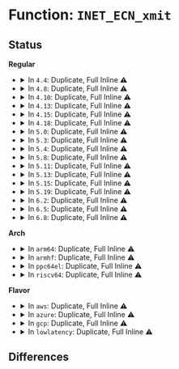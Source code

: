# Function: <code>INET_ECN_xmit</code>

## Status
<b>Regular</b>
<ul>
<li>
<details>
<summary>In <code>4.4</code>: Duplicate, Full Inline ⚠️</summary>

**Collision:** Static Duplication

**Inline:** Full

**Transformation:** False

**Instances:**

```
In net/ipv4/tcp_output.c (ffffffff817760be)
Location: include/net/inet_ecn.h:51
Inline: True
Inline callers:
  - net/ipv4/tcp_output.c:tcp_transmit_skb
  - net/ipv4/tcp_output.c:tcp_connect
  - net/ipv4/tcp_output.c:tcp_send_synack
```
```
In net/ipv4/tcp_cong.c (ffffffff81780710)
Location: include/net/inet_ecn.h:51
Inline: True
Inline callers:
  - net/ipv4/tcp_cong.c:tcp_assign_congestion_control
  - net/ipv4/tcp_cong.c:tcp_init_congestion_control
```
</details>
</li>
<li>
<details>
<summary>In <code>4.8</code>: Duplicate, Full Inline ⚠️</summary>

**Collision:** Static Duplication

**Inline:** Full

**Transformation:** False

**Instances:**

```
In net/ipv4/tcp_output.c (ffffffff817e5030)
Location: include/net/inet_ecn.h:51
Inline: True
Inline callers:
  - net/ipv4/tcp_output.c:tcp_connect
  - net/ipv4/tcp_output.c:tcp_send_synack
  - net/ipv4/tcp_output.c:tcp_transmit_skb
```
```
In net/ipv4/tcp_cong.c (ffffffff817edcbf)
Location: include/net/inet_ecn.h:51
Inline: True
Inline callers:
  - net/ipv4/tcp_cong.c:tcp_init_congestion_control
  - net/ipv4/tcp_cong.c:tcp_assign_congestion_control
```
</details>
</li>
<li>
<details>
<summary>In <code>4.10</code>: Duplicate, Full Inline ⚠️</summary>

**Collision:** Static Duplication

**Inline:** Full

**Transformation:** False

**Instances:**

```
In net/ipv4/tcp_output.c (ffffffff818154ba)
Location: include/net/inet_ecn.h:51
Inline: True
Inline callers:
  - net/ipv4/tcp_output.c:tcp_connect
  - net/ipv4/tcp_output.c:tcp_send_synack
  - net/ipv4/tcp_output.c:tcp_transmit_skb
```
```
In net/ipv4/tcp_cong.c (ffffffff8181e63f)
Location: include/net/inet_ecn.h:51
Inline: True
Inline callers:
  - net/ipv4/tcp_cong.c:tcp_init_congestion_control
  - net/ipv4/tcp_cong.c:tcp_assign_congestion_control
```
</details>
</li>
<li>
<details>
<summary>In <code>4.13</code>: Duplicate, Full Inline ⚠️</summary>

**Collision:** Static Duplication

**Inline:** Full

**Transformation:** False

**Instances:**

```
In net/ipv4/tcp_output.c (ffffffff818353cc)
Location: include/net/inet_ecn.h:51
Inline: True
Inline callers:
  - net/ipv4/tcp_output.c:tcp_connect
  - net/ipv4/tcp_output.c:tcp_send_synack
  - net/ipv4/tcp_output.c:tcp_transmit_skb
```
```
In net/ipv4/tcp_cong.c (ffffffff8183ec6d)
Location: include/net/inet_ecn.h:51
Inline: True
Inline callers:
  - net/ipv4/tcp_cong.c:tcp_assign_congestion_control
```
</details>
</li>
<li>
<details>
<summary>In <code>4.15</code>: Duplicate, Full Inline ⚠️</summary>

**Collision:** Static Duplication

**Inline:** Full

**Transformation:** False

**Instances:**

```
In net/ipv4/tcp_output.c (ffffffff818b48ac)
Location: include/net/inet_ecn.h:52
Inline: True
Inline callers:
  - net/ipv4/tcp_output.c:tcp_connect
  - net/ipv4/tcp_output.c:tcp_send_synack
  - net/ipv4/tcp_output.c:tcp_transmit_skb
```
```
In net/ipv4/tcp_cong.c (ffffffff818be4bd)
Location: include/net/inet_ecn.h:52
Inline: True
Inline callers:
  - net/ipv4/tcp_cong.c:tcp_assign_congestion_control
```
</details>
</li>
<li>
<details>
<summary>In <code>4.18</code>: Duplicate, Full Inline ⚠️</summary>

**Collision:** Static Duplication

**Inline:** Full

**Transformation:** False

**Instances:**

```
In net/ipv4/tcp_output.c (ffffffff8190a463)
Location: include/net/inet_ecn.h:52
Inline: True
Inline callers:
  - net/ipv4/tcp_output.c:tcp_connect
  - net/ipv4/tcp_output.c:tcp_send_synack
  - net/ipv4/tcp_output.c:__tcp_transmit_skb
```
```
In net/ipv4/tcp_cong.c (ffffffff81914180)
Location: include/net/inet_ecn.h:52
Inline: True
Inline callers:
  - net/ipv4/tcp_cong.c:tcp_init_congestion_control
  - net/ipv4/tcp_cong.c:tcp_assign_congestion_control
```
</details>
</li>
<li>
<details>
<summary>In <code>5.0</code>: Duplicate, Full Inline ⚠️</summary>

**Collision:** Static Duplication

**Inline:** Full

**Transformation:** False

**Instances:**

```
In net/ipv4/tcp_output.c (ffffffff8193870b)
Location: include/net/inet_ecn.h:52
Inline: True
Inline callers:
  - net/ipv4/tcp_output.c:tcp_connect
  - net/ipv4/tcp_output.c:tcp_send_synack
  - net/ipv4/tcp_output.c:__tcp_transmit_skb
```
```
In net/ipv4/tcp_cong.c (ffffffff81942930)
Location: include/net/inet_ecn.h:52
Inline: True
Inline callers:
  - net/ipv4/tcp_cong.c:tcp_init_congestion_control
  - net/ipv4/tcp_cong.c:tcp_assign_congestion_control
```
</details>
</li>
<li>
<details>
<summary>In <code>5.3</code>: Duplicate, Full Inline ⚠️</summary>

**Collision:** Static Duplication

**Inline:** Full

**Transformation:** False

**Instances:**

```
In net/ipv4/tcp_output.c (ffffffff8199b7b4)
Location: include/net/inet_ecn.h:52
Inline: True
Inline callers:
  - net/ipv4/tcp_output.c:tcp_connect
  - net/ipv4/tcp_output.c:tcp_send_synack
  - net/ipv4/tcp_output.c:__tcp_transmit_skb
```
```
In net/ipv4/tcp_cong.c (ffffffff819a6f00)
Location: include/net/inet_ecn.h:52
Inline: True
Inline callers:
  - net/ipv4/tcp_cong.c:tcp_init_congestion_control
  - net/ipv4/tcp_cong.c:tcp_assign_congestion_control
```
</details>
</li>
<li>
<details>
<summary>In <code>5.4</code>: Duplicate, Full Inline ⚠️</summary>

**Collision:** Static Duplication

**Inline:** Full

**Transformation:** False

**Instances:**

```
In net/ipv4/tcp_output.c (ffffffff819d21ea)
Location: include/net/inet_ecn.h:52
Inline: True
Inline callers:
  - net/ipv4/tcp_output.c:tcp_connect
  - net/ipv4/tcp_output.c:tcp_send_synack
  - net/ipv4/tcp_output.c:__tcp_transmit_skb
```
```
In net/ipv4/tcp_cong.c (ffffffff819ddbd0)
Location: include/net/inet_ecn.h:52
Inline: True
Inline callers:
  - net/ipv4/tcp_cong.c:tcp_init_congestion_control
  - net/ipv4/tcp_cong.c:tcp_assign_congestion_control
```
</details>
</li>
<li>
<details>
<summary>In <code>5.8</code>: Duplicate, Full Inline ⚠️</summary>

**Collision:** Static Duplication

**Inline:** Full

**Transformation:** False

**Instances:**

```
In net/ipv4/tcp_output.c (ffffffff81ac1ae8)
Location: include/net/inet_ecn.h:53
Inline: True
Inline callers:
  - net/ipv4/tcp_output.c:tcp_send_synack
  - net/ipv4/tcp_output.c:__tcp_transmit_skb
  - net/ipv4/tcp_output.c:tcp_ecn_send_syn
```
```
In net/ipv4/tcp_cong.c (ffffffff81acaed0)
Location: include/net/inet_ecn.h:53
Inline: True
Inline callers:
  - net/ipv4/tcp_cong.c:tcp_init_congestion_control
  - net/ipv4/tcp_cong.c:tcp_assign_congestion_control
```
</details>
</li>
<li>
<details>
<summary>In <code>5.11</code>: Duplicate, Full Inline ⚠️</summary>

**Collision:** Static Duplication

**Inline:** Full

**Transformation:** False

**Instances:**

```
In net/ipv4/tcp_output.c (ffffffff81acd545)
Location: include/net/inet_ecn.h:54
Inline: True
Inline callers:
  - net/ipv4/tcp_output.c:tcp_send_synack
  - net/ipv4/tcp_output.c:__tcp_transmit_skb
  - net/ipv4/tcp_output.c:tcp_ecn_send_syn
```
```
In net/ipv4/tcp_cong.c (ffffffff81ad7430)
Location: include/net/inet_ecn.h:54
Inline: True
Inline callers:
  - net/ipv4/tcp_cong.c:tcp_set_congestion_control
  - net/ipv4/tcp_cong.c:tcp_init_congestion_control
  - net/ipv4/tcp_cong.c:tcp_assign_congestion_control
```
</details>
</li>
<li>
<details>
<summary>In <code>5.13</code>: Duplicate, Full Inline ⚠️</summary>

**Collision:** Static Duplication

**Inline:** Full

**Transformation:** False

**Instances:**

```
In net/ipv4/tcp_output.c (ffffffff81ab5870)
Location: include/net/inet_ecn.h:54
Inline: True
Inline callers:
  - net/ipv4/tcp_output.c:tcp_connect
  - net/ipv4/tcp_output.c:tcp_send_synack
  - net/ipv4/tcp_output.c:__tcp_transmit_skb
```
```
In net/ipv4/tcp_cong.c (ffffffff81ac251a)
Location: include/net/inet_ecn.h:54
Inline: True
Inline callers:
  - net/ipv4/tcp_cong.c:tcp_set_congestion_control
  - net/ipv4/tcp_cong.c:tcp_init_congestion_control
  - net/ipv4/tcp_cong.c:tcp_assign_congestion_control
```
</details>
</li>
<li>
<details>
<summary>In <code>5.15</code>: Duplicate, Full Inline ⚠️</summary>

**Collision:** Static Duplication

**Inline:** Full

**Transformation:** False

**Instances:**

```
In net/ipv4/tcp_output.c (ffffffff81b7289b)
Location: include/net/inet_ecn.h:54
Inline: True
Inline callers:
  - net/ipv4/tcp_output.c:tcp_connect
  - net/ipv4/tcp_output.c:tcp_connect
  - net/ipv4/tcp_output.c:tcp_send_synack
  - net/ipv4/tcp_output.c:tcp_send_synack
  - net/ipv4/tcp_output.c:__tcp_transmit_skb
  - net/ipv4/tcp_output.c:__tcp_transmit_skb
```
```
In net/ipv4/tcp_cong.c (ffffffff81b8028e)
Location: include/net/inet_ecn.h:54
Inline: True
Inline callers:
  - net/ipv4/tcp_cong.c:tcp_set_congestion_control
  - net/ipv4/tcp_cong.c:tcp_set_congestion_control
  - net/ipv4/tcp_cong.c:tcp_init_congestion_control
  - net/ipv4/tcp_cong.c:tcp_init_congestion_control
  - net/ipv4/tcp_cong.c:tcp_assign_congestion_control
  - net/ipv4/tcp_cong.c:tcp_assign_congestion_control
```
</details>
</li>
<li>
<details>
<summary>In <code>5.19</code>: Duplicate, Full Inline ⚠️</summary>

**Collision:** Static Duplication

**Inline:** Full

**Transformation:** False

**Instances:**

```
In net/ipv4/tcp_output.c (ffffffff81d01de2)
Location: include/net/inet_ecn.h:54
Inline: True
Inline callers:
  - net/ipv4/tcp_output.c:tcp_connect
  - net/ipv4/tcp_output.c:tcp_connect
  - net/ipv4/tcp_output.c:tcp_send_synack
  - net/ipv4/tcp_output.c:tcp_send_synack
  - net/ipv4/tcp_output.c:__tcp_transmit_skb
  - net/ipv4/tcp_output.c:__tcp_transmit_skb
```
```
In net/ipv4/tcp_cong.c (ffffffff81d1066e)
Location: include/net/inet_ecn.h:54
Inline: True
Inline callers:
  - net/ipv4/tcp_cong.c:tcp_set_congestion_control
  - net/ipv4/tcp_cong.c:tcp_set_congestion_control
  - net/ipv4/tcp_cong.c:tcp_init_congestion_control
  - net/ipv4/tcp_cong.c:tcp_init_congestion_control
  - net/ipv4/tcp_cong.c:tcp_assign_congestion_control
  - net/ipv4/tcp_cong.c:tcp_assign_congestion_control
```
</details>
</li>
<li>
<details>
<summary>In <code>6.2</code>: Duplicate, Full Inline ⚠️</summary>

**Collision:** Static Duplication

**Inline:** Full

**Transformation:** False

**Instances:**

```
In net/ipv4/tcp_output.c (ffffffff81ec70af)
Location: include/net/inet_ecn.h:54
Inline: True
Inline callers:
  - net/ipv4/tcp_output.c:tcp_connect
  - net/ipv4/tcp_output.c:tcp_connect
  - net/ipv4/tcp_output.c:tcp_send_synack
  - net/ipv4/tcp_output.c:tcp_send_synack
  - net/ipv4/tcp_output.c:__tcp_transmit_skb
  - net/ipv4/tcp_output.c:__tcp_transmit_skb
```
```
In net/ipv4/tcp_cong.c (ffffffff81ed638e)
Location: include/net/inet_ecn.h:54
Inline: True
Inline callers:
  - net/ipv4/tcp_cong.c:tcp_set_congestion_control
  - net/ipv4/tcp_cong.c:tcp_set_congestion_control
  - net/ipv4/tcp_cong.c:tcp_init_congestion_control
  - net/ipv4/tcp_cong.c:tcp_init_congestion_control
  - net/ipv4/tcp_cong.c:tcp_assign_congestion_control
  - net/ipv4/tcp_cong.c:tcp_assign_congestion_control
```
</details>
</li>
<li>
<details>
<summary>In <code>6.5</code>: Duplicate, Full Inline ⚠️</summary>

**Collision:** Static Duplication

**Inline:** Full

**Transformation:** False

**Instances:**

```
In net/ipv4/tcp_output.c (ffffffff81f25965)
Location: include/net/inet_ecn.h:54
Inline: True
Inline callers:
  - net/ipv4/tcp_output.c:tcp_connect
  - net/ipv4/tcp_output.c:tcp_connect
  - net/ipv4/tcp_output.c:tcp_send_synack
  - net/ipv4/tcp_output.c:tcp_send_synack
  - net/ipv4/tcp_output.c:__tcp_transmit_skb
  - net/ipv4/tcp_output.c:__tcp_transmit_skb
```
```
In net/ipv4/tcp_cong.c (ffffffff81f352ae)
Location: include/net/inet_ecn.h:54
Inline: True
Inline callers:
  - net/ipv4/tcp_cong.c:tcp_set_congestion_control
  - net/ipv4/tcp_cong.c:tcp_set_congestion_control
  - net/ipv4/tcp_cong.c:tcp_init_congestion_control
  - net/ipv4/tcp_cong.c:tcp_init_congestion_control
  - net/ipv4/tcp_cong.c:tcp_assign_congestion_control
  - net/ipv4/tcp_cong.c:tcp_assign_congestion_control
```
</details>
</li>
<li>
<details>
<summary>In <code>6.8</code>: Duplicate, Full Inline ⚠️</summary>

**Collision:** Static Duplication

**Inline:** Full

**Transformation:** False

**Instances:**

```
In net/ipv4/tcp_output.c (ffffffff81fea24a)
Location: include/net/inet_ecn.h:54
Inline: True
Inline callers:
  - net/ipv4/tcp_output.c:tcp_connect
  - net/ipv4/tcp_output.c:tcp_connect
  - net/ipv4/tcp_output.c:tcp_send_synack
  - net/ipv4/tcp_output.c:tcp_send_synack
  - net/ipv4/tcp_output.c:__tcp_transmit_skb
  - net/ipv4/tcp_output.c:__tcp_transmit_skb
```
```
In net/ipv4/tcp_cong.c (ffffffff81ffb42e)
Location: include/net/inet_ecn.h:54
Inline: True
Inline callers:
  - net/ipv4/tcp_cong.c:tcp_set_congestion_control
  - net/ipv4/tcp_cong.c:tcp_set_congestion_control
  - net/ipv4/tcp_cong.c:tcp_init_congestion_control
  - net/ipv4/tcp_cong.c:tcp_init_congestion_control
  - net/ipv4/tcp_cong.c:tcp_assign_congestion_control
  - net/ipv4/tcp_cong.c:tcp_assign_congestion_control
```
</details>
</li>
</ul>
<b>Arch</b>
<ul>
<li>
<details>
<summary>In <code>arm64</code>: Duplicate, Full Inline ⚠️</summary>

**Collision:** Static Duplication

**Inline:** Full

**Transformation:** False

**Instances:**

```
In net/ipv4/tcp_output.c (ffff800010c84bf4)
Location: include/net/inet_ecn.h:52
Inline: True
Inline callers:
  - net/ipv4/tcp_output.c:tcp_connect
  - net/ipv4/tcp_output.c:tcp_send_synack
  - net/ipv4/tcp_output.c:__tcp_transmit_skb
```
```
In net/ipv4/tcp_cong.c (ffff800010c910a8)
Location: include/net/inet_ecn.h:52
Inline: True
Inline callers:
  - net/ipv4/tcp_cong.c:tcp_init_congestion_control
  - net/ipv4/tcp_cong.c:tcp_assign_congestion_control
```
</details>
</li>
<li>
<details>
<summary>In <code>armhf</code>: Duplicate, Full Inline ⚠️</summary>

**Collision:** Static Duplication

**Inline:** Full

**Transformation:** False

**Instances:**

```
In net/ipv4/tcp_output.c (c0d93ef0)
Location: include/net/inet_ecn.h:52
Inline: True
Inline callers:
  - net/ipv4/tcp_output.c:tcp_connect
  - net/ipv4/tcp_output.c:tcp_send_synack
  - net/ipv4/tcp_output.c:__tcp_transmit_skb
```
```
In net/ipv4/tcp_cong.c (c0d9fd3c)
Location: include/net/inet_ecn.h:52
Inline: True
Inline callers:
  - net/ipv4/tcp_cong.c:tcp_init_congestion_control
  - net/ipv4/tcp_cong.c:tcp_assign_congestion_control
```
</details>
</li>
<li>
<details>
<summary>In <code>ppc64el</code>: Duplicate, Full Inline ⚠️</summary>

**Collision:** Static Duplication

**Inline:** Full

**Transformation:** False

**Instances:**

```
In net/ipv4/tcp_output.c (c000000000d90c70)
Location: include/net/inet_ecn.h:52
Inline: True
Inline callers:
  - net/ipv4/tcp_output.c:tcp_connect
  - net/ipv4/tcp_output.c:tcp_send_synack
  - net/ipv4/tcp_output.c:__tcp_transmit_skb
```
```
In net/ipv4/tcp_cong.c (c000000000da0704)
Location: include/net/inet_ecn.h:52
Inline: True
Inline callers:
  - net/ipv4/tcp_cong.c:tcp_init_congestion_control
  - net/ipv4/tcp_cong.c:tcp_assign_congestion_control
```
</details>
</li>
<li>
<details>
<summary>In <code>riscv64</code>: Duplicate, Full Inline ⚠️</summary>

**Collision:** Static Duplication

**Inline:** Full

**Transformation:** False

**Instances:**

```
In net/ipv4/tcp_output.c (ffffffe0007e658a)
Location: include/net/inet_ecn.h:52
Inline: True
Inline callers:
  - net/ipv4/tcp_output.c:tcp_connect
  - net/ipv4/tcp_output.c:tcp_send_synack
  - net/ipv4/tcp_output.c:__tcp_transmit_skb
```
```
In net/ipv4/tcp_cong.c (ffffffe0007f0ea0)
Location: include/net/inet_ecn.h:52
Inline: True
Inline callers:
  - net/ipv4/tcp_cong.c:tcp_init_congestion_control
  - net/ipv4/tcp_cong.c:tcp_assign_congestion_control
```
</details>
</li>
</ul>
<b>Flavor</b>
<ul>
<li>
<details>
<summary>In <code>aws</code>: Duplicate, Full Inline ⚠️</summary>

**Collision:** Static Duplication

**Inline:** Full

**Transformation:** False

**Instances:**

```
In net/ipv4/tcp_output.c (ffffffff8197205a)
Location: include/net/inet_ecn.h:52
Inline: True
Inline callers:
  - net/ipv4/tcp_output.c:tcp_connect
  - net/ipv4/tcp_output.c:tcp_send_synack
  - net/ipv4/tcp_output.c:__tcp_transmit_skb
```
```
In net/ipv4/tcp_cong.c (ffffffff8197da40)
Location: include/net/inet_ecn.h:52
Inline: True
Inline callers:
  - net/ipv4/tcp_cong.c:tcp_init_congestion_control
  - net/ipv4/tcp_cong.c:tcp_assign_congestion_control
```
</details>
</li>
<li>
<details>
<summary>In <code>azure</code>: Duplicate, Full Inline ⚠️</summary>

**Collision:** Static Duplication

**Inline:** Full

**Transformation:** False

**Instances:**

```
In net/ipv4/tcp_output.c (ffffffff8192bb2a)
Location: include/net/inet_ecn.h:52
Inline: True
Inline callers:
  - net/ipv4/tcp_output.c:tcp_connect
  - net/ipv4/tcp_output.c:tcp_send_synack
  - net/ipv4/tcp_output.c:__tcp_transmit_skb
```
```
In net/ipv4/tcp_cong.c (ffffffff81937500)
Location: include/net/inet_ecn.h:52
Inline: True
Inline callers:
  - net/ipv4/tcp_cong.c:tcp_init_congestion_control
  - net/ipv4/tcp_cong.c:tcp_assign_congestion_control
```
</details>
</li>
<li>
<details>
<summary>In <code>gcp</code>: Duplicate, Full Inline ⚠️</summary>

**Collision:** Static Duplication

**Inline:** Full

**Transformation:** False

**Instances:**

```
In net/ipv4/tcp_output.c (ffffffff819dc82a)
Location: include/net/inet_ecn.h:52
Inline: True
Inline callers:
  - net/ipv4/tcp_output.c:tcp_connect
  - net/ipv4/tcp_output.c:tcp_send_synack
  - net/ipv4/tcp_output.c:__tcp_transmit_skb
```
```
In net/ipv4/tcp_cong.c (ffffffff819e8210)
Location: include/net/inet_ecn.h:52
Inline: True
Inline callers:
  - net/ipv4/tcp_cong.c:tcp_init_congestion_control
  - net/ipv4/tcp_cong.c:tcp_assign_congestion_control
```
</details>
</li>
<li>
<details>
<summary>In <code>lowlatency</code>: Duplicate, Full Inline ⚠️</summary>

**Collision:** Static Duplication

**Inline:** Full

**Transformation:** False

**Instances:**

```
In net/ipv4/tcp_output.c (ffffffff819e64aa)
Location: include/net/inet_ecn.h:52
Inline: True
Inline callers:
  - net/ipv4/tcp_output.c:tcp_connect
  - net/ipv4/tcp_output.c:tcp_send_synack
  - net/ipv4/tcp_output.c:__tcp_transmit_skb
```
```
In net/ipv4/tcp_cong.c (ffffffff819f1f40)
Location: include/net/inet_ecn.h:52
Inline: True
Inline callers:
  - net/ipv4/tcp_cong.c:tcp_init_congestion_control
  - net/ipv4/tcp_cong.c:tcp_assign_congestion_control
```
</details>
</li>
</ul>

## Differences
